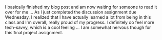 I basically finished my blog post and am now waiting for someone to read it over for me ... As I just completed the discussion assignment due Wednesday, I realized that I have actually learned a lot from being in this class and I'm overall, really proud of my progress. I definitely do feel more tech-savvy, which is a cool feeling ... I am somewhat nervous though for this final project assignment. 